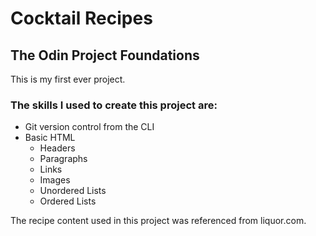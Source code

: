 # Cocktail Recipes

## The Odin Project Foundations

This is my first ever project. 

### The skills I used to create this project are:

* Git version control from the CLI
* Basic HTML
    * Headers
    * Paragraphs
    * Links
    * Images
    * Unordered Lists
    * Ordered Lists

The recipe content used in this project was referenced from liquor.com.